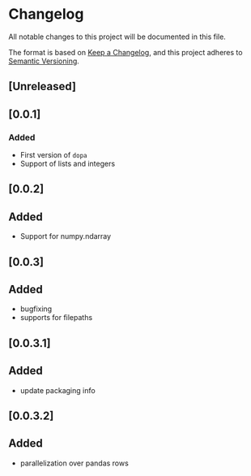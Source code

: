 # Changelog
All notable changes to this project will be documented in this file.

The format is based on [Keep a Changelog](https://keepachangelog.com/en/1.0.0/),
and this project adheres to [Semantic Versioning](https://semver.org/spec/v2.0.0.html).

## [Unreleased]

## [0.0.1]
### Added
- First version of `dopa`
- Support of lists and integers

## [0.0.2]
## Added
- Support for numpy.ndarray

## [0.0.3]
## Added
- bugfixing
- supports for filepaths

## [0.0.3.1]
## Added
- update packaging info

## [0.0.3.2]
## Added
- parallelization over pandas rows

